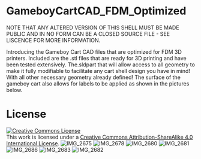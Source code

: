 # GameboyCartCAD_FDM_Optimized
NOTE THAT ANY ALTERED VERSION OF THIS SHELL MUST BE MADE PUBLIC AND IN NO FORM CAN BE A CLOSED SOURCE FILE - SEE LISCENCE FOR MORE INFORMATION. 

Introducing the Gameboy Cart CAD files that are optimized for FDM 3D printers. Included are the .stl files that are ready for 3D printing and have been tested extensively.  The.sldpart that will allow access to all geometry to make it fully modifiable to facilitate any cart shell design you have in mind!  With all other necessary geometry already defined! The surface of the gameboy cart also allows for labels to be applied as shown in the pictures below.
# License
<a rel="license" href="http://creativecommons.org/licenses/by-sa/4.0/"><img alt="Creative Commons License" style="border-width:0" src="https://i.creativecommons.org/l/by-sa/4.0/88x31.png" /></a><br />This work is licensed under a <a rel="license" href="http://creativecommons.org/licenses/by-sa/4.0/">Creative Commons Attribution-ShareAlike 4.0 International License</a>.
![IMG_2675](https://github.com/PizzaHandhelds/GameboyCartCAD/assets/141514112/5d4ca04f-8d84-4f2c-8df8-508da48ccfe6)
![IMG_2678](https://github.com/PizzaHandhelds/GameboyCartCAD/assets/141514112/21499dd0-db47-48aa-83aa-57702ed675d5)
![IMG_2680](https://github.com/PizzaHandhelds/GameboyCartCAD/assets/141514112/7f4faa6e-061c-4ae6-93e1-484fddd7f7a1)
![IMG_2681](https://github.com/PizzaHandhelds/GameboyCartCAD/assets/141514112/9fc1b52b-3a49-462b-8764-64b70c3097ad)
![IMG_2686](https://github.com/PizzaHandhelds/GameboyCartCAD/assets/141514112/df65a98c-f88f-4f37-8d9d-00c67a08c4f4)
![IMG_2683](https://github.com/PizzaHandhelds/GameboyCartCAD/assets/141514112/aef3d6f7-f278-45d2-9a39-754c77141f35)
![IMG_2682](https://github.com/PizzaHandhelds/GameboyCartCAD/assets/141514112/8c4c0b4b-b730-4d08-a6a5-86d9dff7806e)

